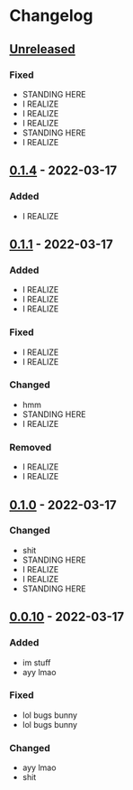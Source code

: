 # Changelog

## [Unreleased]

### Fixed

- STANDING HERE
- I REALIZE
- I REALIZE
- I REALIZE
- STANDING HERE
- I REALIZE

## [0.1.4] - 2022-03-17

### Added

- I REALIZE

## [0.1.1] - 2022-03-17

### Added

- I REALIZE
- I REALIZE
- I REALIZE

### Fixed

- I REALIZE
- I REALIZE

### Changed

- hmm
- STANDING HERE
- I REALIZE

### Removed

- I REALIZE
- I REALIZE

## [0.1.0] - 2022-03-17

### Changed

- shit
- STANDING HERE
- I REALIZE
- I REALIZE
- STANDING HERE

## [0.0.10] - 2022-03-17

### Added

- im stuff
- ayy lmao

### Fixed

- lol bugs bunny
- lol bugs bunny

### Changed

- ayy lmao
- shit

[unreleased]: https://github.com/flowscan/go-repomaster/compare/v0.0.10...HEAD
[0.1.4]: https://github.com/flowscan/go-repomaster/compare/repomaster/v0.1.1...repomaster/v0.1.4
[0.1.1]: https://github.com/flowscan/go-repomaster/compare/repomaster/v0.1.0...repomaster/v0.1.1
[0.1.0]: https://github.com/flowscan/go-repomaster/compare/repomaster/v0.0.10...repomaster/v0.1.0
[0.0.10]: https://github.com/flowscan/go-repomaster/releases/tag/repomaster/v0.0.10
